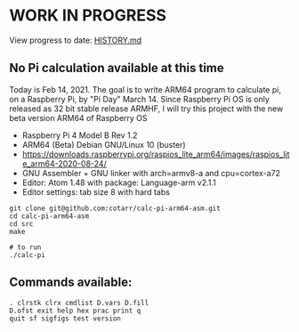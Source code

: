 # WORK IN PROGRESS

View progress to date: [HISTORY.md](../master/HISTORY.md)

## No Pi calculation available at this time

Today is Feb 14, 2021. The goal is to write ARM64 program
to calculate pi, on a Raspberry Pi, by "Pi Day" March 14.
Since Raspberry Pi OS is only released as 32 bit stable release ARMHF,
I will try this project with the new beta version ARM64 of Raspberry OS

- Raspberry Pi 4 Model B Rev 1.2
- ARM64 (Beta) Debian GNU/Linux 10 (buster)
- https://downloads.raspberrypi.org/raspios_lite_arm64/images/raspios_lite_arm64-2020-08-24/
- GNU Assembler + GNU linker with arch=armv8-a and cpu=cortex-a72
- Editor: Atom 1.48 with package: Language-arm v2.1.1
- Editor settings: tab size 8 with hard tabs

```
git clone git@github.com:cotarr/calc-pi-arm64-asm.git
cd calc-pi-arm64-asm
cd src
make

# to run
./calc-pi

```

## Commands available:

```
. clrstk clrx cmdlist D.vars D.fill 
D.ofst exit help hex prac print q
quit sf sigfigs test version
```
